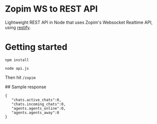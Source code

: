 # Zopim WS to REST API

Lightweight REST API in Node that uses Zopim's Websocket Realtime API, using [restify](http://restify.com).

# Getting started

```
npm install
```

```
node api.js
```

Then hit `/zopim`

## Sample response

```
{  
   "chats.active_chats":0,
   "chats.incoming_chats":0,
   "agents.agents_online":0,
   "agents.agents_away":0
}
```